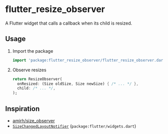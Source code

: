 # flutter_resize_observer
A Flutter widget that calls a callback when its child is resized.

## Usage
1. Import the package
   ```dart
   import 'package:flutter_resize_observer/flutter_resize_observer.dart';
   ```

2. Observe resizes
   ```dart
   return ResizeObserver(
     onResized: (Size oldSize, Size newSize) { /* ... */ },
     child: /* ... */,
   );
   ```
   
## Inspiration
- [amirh/size_observer](https://github.com/amirh/size_observer)
- [`SizeChangedLayoutNotifier`](https://api.flutter.dev/flutter/widgets/SizeChangedLayoutNotifier-class.html) (`package:flutter/widgets.dart`)
